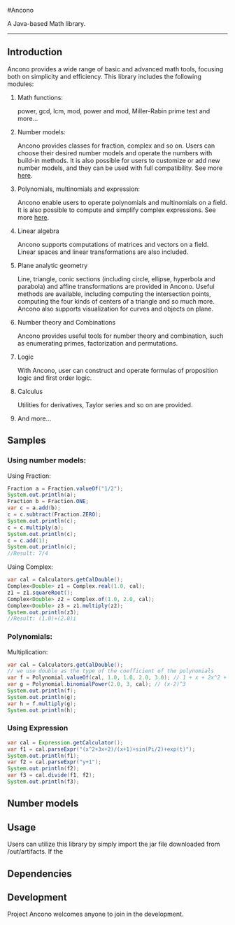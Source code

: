 
#Ancono

A Java-based Math library.

---

## Introduction

Ancono provides a wide range of basic and advanced math tools, focusing both on simplicity and efficiency. 
This library includes the following modules: 

1. Math functions: 
    
    power, gcd, lcm, mod, power and mod, Miller-Rabin prime test and more...
    
2. Number models:
 
    Ancono provides classes for fraction, complex and so on. Users can choose their desired 
    number models and operate the numbers with build-in methods. It is also possible for users 
    to customize or add new number models, and they can be used with full compatibility.
    See more <a href="#numbers">here</a>.
    
3. Polynomials, multinomials and expression:

    Ancono enable users to operate polynomials and multinomials on a field. It is also possible to compute 
    and simplify complex expressions. See more <a href="#expressions">here</a>.

4. Linear algebra

    Ancono supports computations of matrices and vectors on a field. Linear spaces and linear transformations
    are also included. 
    
5. Plane analytic geometry
    
    Line, triangle, conic sections (including circle, ellipse, hyperbola and parabola) and affine transformations 
    are provided in Ancono. 
    Useful methods are available, including computing the intersection points, computing the four kinds of centers 
    of a triangle and so much more. Ancono also supports visualization for curves and objects on plane.
     
6. Number theory and Combinations
    
    Ancono provides useful tools for number theory and combination, such as enumerating primes, factorization and 
    permutations.

7. Logic
    
    With Ancono, user can construct and operate formulas of proposition logic and first order logic. 
    
8. Calculus

    Utilities for derivatives, Taylor series and so on are provided.
    
9. And more...
## Samples

### <a name="numbers">Using number models</a>: 

Using Fraction:
```java
Fraction a = Fraction.valueOf("1/2");
System.out.println(a);
Fraction b = Fraction.ONE;
var c = a.add(b);
c = c.subtract(Fraction.ZERO);
System.out.println(c);
c = c.multiply(a);
System.out.println(c);
c = c.add(1);
System.out.println(c); 
//Result: 7/4
```

Using Complex:
```java
var cal = Calculators.getCalDouble();
Complex<Double> z1 = Complex.real(1.0, cal);
z1 = z1.squareRoot();
Complex<Double> z2 = Complex.of(1.0, 2.0, cal);
Complex<Double> z3 = z1.multiply(z2);
System.out.println(z3);
//Result: (1.0)+(2.0)i
```

### <a name="polynomials">Polynomials:</a>

Multiplication:
```java
var cal = Calculators.getCalDouble();
// we use double as the type of the coefficient of the polynomials  
var f = Polynomial.valueOf(cal, 1.0, 1.0, 2.0, 3.0); // 1 + x + 2x^2 + 3 x^3
var g = Polynomial.binomialPower(2.0, 3, cal); // (x-2)^3
System.out.println(f);
System.out.println(g);
var h = f.multiply(g);
System.out.println(h);
```


### <a name="expressions">Using Expression</a>
```java
var cal = Expression.getCalculator();
var f1 = cal.parseExpr("(x^2+3x+2)/(x+1)+sin(Pi/2)+exp(t)");
System.out.println(f1);
var f2 = cal.parseExpr("y+1");
System.out.println(f2);
var f3 = cal.divide(f1, f2);
System.out.println(f3);
```



## Number models



## Usage
Users can utilize this library by simply import the jar file downloaded from /out/artifacts. If the 

## Dependencies


## Development
Project Ancono welcomes anyone to join in the development. 